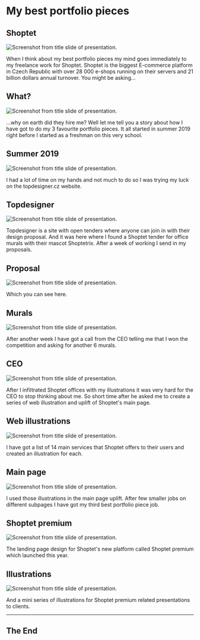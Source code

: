 # My best portfolio pieces



## Shoptet

![Screenshot from title slide of presentation.](img/01-slide.jpg)

When I think about my best portfolio pieces my mind goes immediately to my freelance work for Shoptet. Shoptet is the biggest E-commerce platform in Czech Republic with over 28 000 e-shops running on their servers and 21 billion dollars annual turnover. You might be asking…



## What?

![Screenshot from title slide of presentation.](img/02-slide.jpg)

…why on earth did they hire me?
Well let me tell you a story about how I have got to do my 3 favourite portfolio pieces. 
It all started in summer 2019 right before I started as a freshman on this very school.



## Summer 2019

![Screenshot from title slide of presentation.](img/03-slide.jpg)

I had a lot of time on my hands and not much to do so I was trying my luck on the topdesigner.cz website.



## Topdesigner

![Screenshot from title slide of presentation.](img/04-slide.jpg)

Topdesigner is a site with open tenders where anyone can join in with their design proposal. And it was here where I found a Shoptet tender for office murals with their mascot Shoptetrix. After a week of working I send in my proposals.



## Proposal

![Screenshot from title slide of presentation.](img/05-slide.jpg)

Which you can see here. 



## Murals

![Screenshot from title slide of presentation.](img/06-slide.jpg)

After another week I have got a call from the CEO telling me that I won the competition and asking for another 6 murals.



## CEO

![Screenshot from title slide of presentation.](img/07-slide.jpg)

After I infiltrated Shoptet offices with my illustrations it was very hard for the CEO to stop thinking about me. So short time after he asked me to create a series of web illustration and uplift of Shoptet's main page.



## Web illustrations

![Screenshot from title slide of presentation.](img/08-slide.jpg)

I have got a list of 14 main services that Shoptet offers to their users and created an illustration for each.



## Main page

![Screenshot from title slide of presentation.](img/09-slide.jpg)

I used those illustrations in the main page uplift. 
After few smaller jobs on different subpages I have got my third best portfolio piece job.



## Shoptet premium

![Screenshot from title slide of presentation.](img/10-slide.jpg)

The landing page design for Shoptet's new platform called Shoptet premium which launched this year.



## Illustrations

![Screenshot from title slide of presentation.](img/11-slide.jpg)

And a mini series of illustrations for Shoptet premium related presentations to clients.



---

## The End


